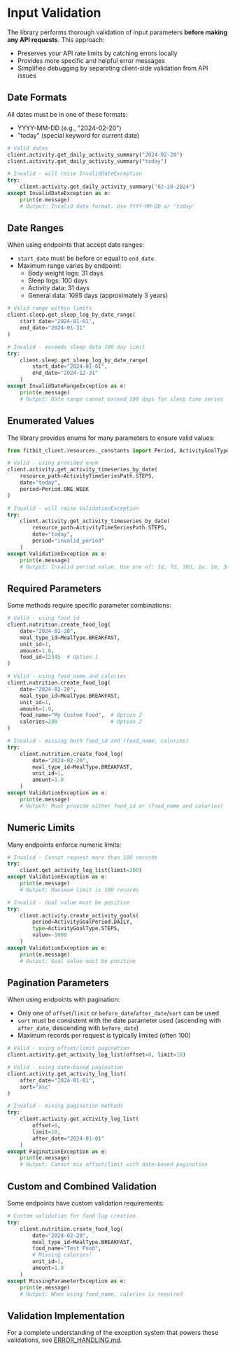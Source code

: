 # Input Validation

The library performs thorough validation of input parameters **before making any
API requests**. This approach:

- Preserves your API rate limits by catching errors locally
- Provides more specific and helpful error messages
- Simplifies debugging by separating client-side validation from API issues

## Date Formats

All dates must be in one of these formats:

- YYYY-MM-DD (e.g., "2024-02-20")
- "today" (special keyword for current date)

```python
# Valid dates
client.activity.get_daily_activity_summary("2024-02-20")
client.activity.get_daily_activity_summary("today")

# Invalid - will raise InvalidDateException 
try:
    client.activity.get_daily_activity_summary("02-20-2024")
except InvalidDateException as e:
    print(e.message)
    # Output: Invalid date format. Use YYYY-MM-DD or 'today'
```

## Date Ranges

When using endpoints that accept date ranges:

- `start_date` must be before or equal to `end_date`
- Maximum range varies by endpoint:
  - Body weight logs: 31 days
  - Sleep logs: 100 days
  - Activity data: 31 days
  - General data: 1095 days (approximately 3 years)

```python
# Valid range within limits
client.sleep.get_sleep_log_by_date_range(
    start_date="2024-01-01",
    end_date="2024-01-31"
)

# Invalid - exceeds sleep data 100 day limit
try:
    client.sleep.get_sleep_log_by_date_range(
        start_date="2024-01-01",
        end_date="2024-12-31"
    )
except InvalidDateRangeException as e:
    print(e.message)
    # Output: Date range cannot exceed 100 days for sleep time series
```

## Enumerated Values

The library provides enums for many parameters to ensure valid values:

```python
from fitbit_client.resources._constants import Period, ActivityGoalType

# Valid - using provided enum
client.activity.get_activity_timeseries_by_date(
    resource_path=ActivityTimeSeriesPath.STEPS,
    date="today",
    period=Period.ONE_WEEK
)

# Invalid - will raise ValidationException
try:
    client.activity.get_activity_timeseries_by_date(
        resource_path=ActivityTimeSeriesPath.STEPS,
        date="today",
        period="invalid_period"
    )
except ValidationException as e:
    print(e.message)
    # Output: Invalid period value. Use one of: 1d, 7d, 30d, 1w, 1m, 3m, 6m, 1y, max
```

## Required Parameters

Some methods require specific parameter combinations:

```python
# Valid - using food_id
client.nutrition.create_food_log(
    date="2024-02-20",
    meal_type_id=MealType.BREAKFAST,
    unit_id=1,
    amount=1.0,
    food_id=12345  # Option 1
)

# Valid - using food_name and calories
client.nutrition.create_food_log(
    date="2024-02-20",
    meal_type_id=MealType.BREAKFAST,
    unit_id=1,
    amount=1.0,
    food_name="My Custom Food",  # Option 2
    calories=200                 # Option 2
)

# Invalid - missing both food_id and (food_name, calories)
try:
    client.nutrition.create_food_log(
        date="2024-02-20",
        meal_type_id=MealType.BREAKFAST,
        unit_id=1,
        amount=1.0
    )
except ValidationException as e:
    print(e.message)
    # Output: Must provide either food_id or (food_name and calories)
```

## Numeric Limits

Many endpoints enforce numeric limits:

```python
# Invalid - Cannot request more than 100 records
try:
    client.get_activity_log_list(limit=200)
except ValidationException as e:
    print(e.message)
    # Output: Maximum limit is 100 records

# Invalid - Goal value must be positive
try:
    client.activity.create_activity_goals(
        period=ActivityGoalPeriod.DAILY,
        type=ActivityGoalType.STEPS,
        value=-1000
    )
except ValidationException as e:
    print(e.message)
    # Output: Goal value must be positive
```

## Pagination Parameters

When using endpoints with pagination:

- Only one of `offset`/`limit` or `before_date`/`after_date`/`sort` can be used
- `sort` must be consistent with the date parameter used (ascending with
  `after_date`, descending with `before_date`)
- Maximum records per request is typically limited (often 100)

```python
# Valid - using offset/limit pagination
client.activity.get_activity_log_list(offset=0, limit=10)

# Valid - using date-based pagination
client.activity.get_activity_log_list(
    after_date="2024-01-01",
    sort="asc"
)

# Invalid - mixing pagination methods
try:
    client.activity.get_activity_log_list(
        offset=0, 
        limit=10,
        after_date="2024-01-01"
    )
except PaginationException as e:
    print(e.message)
    # Output: Cannot mix offset/limit with date-based pagination
```

## Custom and Combined Validation

Some endpoints have custom validation requirements:

```python
# Custom validation for food log creation
try:
    client.nutrition.create_food_log(
        date="2024-02-20",
        meal_type_id=MealType.BREAKFAST,
        food_name="Test Food",
        # Missing calories!
        unit_id=1,
        amount=1.0
    )
except MissingParameterException as e:
    print(e.message)
    # Output: When using food_name, calories is required
```

## Validation Implementation

For a complete understanding of the exception system that powers these
validations, see [ERROR_HANDLING.md](ERROR_HANDLING.md).
